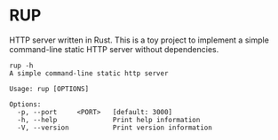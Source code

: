 # RUP
HTTP server written in Rust.
This is a toy project to implement a simple command-line static HTTP server without dependencies.

```
rup -h
A simple command-line static http server

Usage: rup [OPTIONS]

Options:
  -p, --port     <PORT>   [default: 3000]
  -h, --help              Print help information
  -V, --version           Print version information
```
